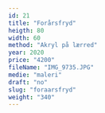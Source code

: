 ```yaml
---
id: 21
title: "Forårsfryd"
heigth: 80
width: 60
method: "Akryl på lærred"
year: 2020
price: "4200"
fileName: "IMG_9735.JPG"
medie: "maleri"
draft: "no"
slug: "foraarsfryd"
weight: "340"
---
```

